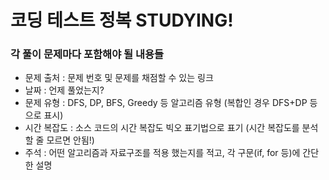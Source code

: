 # 코딩 테스트 정복 STUDYING!

### 각 풀이 문제마다 포함해야 될 내용들

- 문제 출처 : 문제 번호 및 문제를 채점할 수 있는 링크
- 날짜 : 언제 풀었는지?
- 문제 유형 : DFS, DP, BFS, Greedy 등 알고리즘 유형 (복합인 경우 DFS+DP 등으로 표시)
- 시간 복잡도 : 소스 코드의 시간 복잡도 빅오 표기법으로 표기 (시간 복잡도를 분석할 줄 모르면 안됨!)
- 주석 : 어떤 알고리즘과 자료구조를 적용 했는지를 적고, 각 구문(if, for 등)에  간단한 설명
